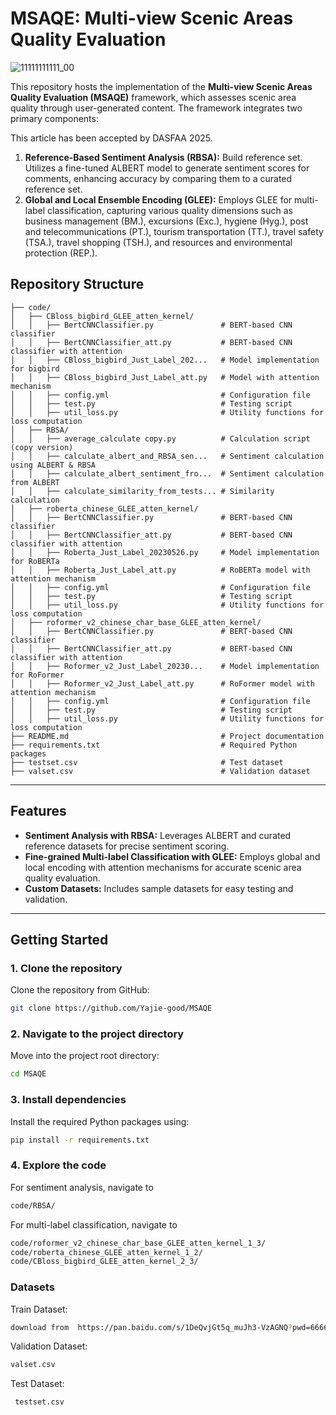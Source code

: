 # MSAQE: Multi-view Scenic Areas Quality Evaluation

![11111111111_00](https://github.com/user-attachments/assets/204efa0f-7605-4111-a379-a5b5adcd1ed4)

This repository hosts the implementation of the **Multi-view Scenic Areas Quality Evaluation (MSAQE)** framework, which assesses scenic area quality through user-generated content. The framework integrates two primary components:

This article has been accepted by DASFAA 2025.

1. **Reference-Based Sentiment Analysis (RBSA):** Build reference set. Utilizes a fine-tuned ALBERT model to generate sentiment scores for comments, enhancing accuracy by comparing them to a curated reference set.
2. **Global and Local Ensemble Encoding (GLEE):** Employs GLEE for multi-label classification, capturing various quality dimensions such as business management (BM.), excursions (Exc.), hygiene (Hyg.), post and telecommunications (PT.), tourism transportation (TT.), travel safety (TSA.), travel shopping (TSH.), and resources and environmental protection (REP.).



## Repository Structure
```
├── code/
│   ├── CBloss_bigbird_GLEE_atten_kernel/
│   │   ├── BertCNNClassifier.py               # BERT-based CNN classifier
│   │   ├── BertCNNClassifier_att.py           # BERT-based CNN classifier with attention
│   │   ├── CBloss_bigbird_Just_Label_202...   # Model implementation for bigbird
│   │   ├── CBloss_bigbird_Just_Label_att.py   # Model with attention mechanism
│   │   ├── config.yml                         # Configuration file
│   │   ├── test.py                            # Testing script
│   │   ├── util_loss.py                       # Utility functions for loss computation
│   ├── RBSA/
│   │   ├── average_calculate copy.py          # Calculation script (copy version)
│   │   ├── calculate_albert_and_RBSA_sen...   # Sentiment calculation using ALBERT & RBSA
│   │   ├── calculate_albert_sentiment_fro...  # Sentiment calculation from ALBERT
│   │   ├── calculate_similarity_from_tests... # Similarity calculation
│   ├── roberta_chinese_GLEE_atten_kernel/
│   │   ├── BertCNNClassifier.py               # BERT-based CNN classifier
│   │   ├── BertCNNClassifier_att.py           # BERT-based CNN classifier with attention
│   │   ├── Roberta_Just_Label_20230526.py     # Model implementation for RoBERTa
│   │   ├── Roberta_Just_Label_att.py          # RoBERTa model with attention mechanism
│   │   ├── config.yml                         # Configuration file
│   │   ├── test.py                            # Testing script
│   │   ├── util_loss.py                       # Utility functions for loss computation
│   ├── roformer_v2_chinese_char_base_GLEE_atten_kernel/
│   │   ├── BertCNNClassifier.py               # BERT-based CNN classifier
│   │   ├── BertCNNClassifier_att.py           # BERT-based CNN classifier with attention
│   │   ├── Roformer_v2_Just_Label_20230...    # Model implementation for RoFormer
│   │   ├── Roformer_v2_Just_Label_att.py      # RoFormer model with attention mechanism
│   │   ├── config.yml                         # Configuration file
│   │   ├── test.py                            # Testing script
│   │   ├── util_loss.py                       # Utility functions for loss computation
├── README.md                                  # Project documentation
├── requirements.txt                           # Required Python packages
├── testset.csv                                # Test dataset
├── valset.csv                                 # Validation dataset
```



---

## Features

- **Sentiment Analysis with RBSA:** Leverages ALBERT and curated reference datasets for precise sentiment scoring.  
- **Fine-grained Multi-label Classification with GLEE:** Employs global and local encoding with attention mechanisms for accurate scenic area quality evaluation.  
- **Custom Datasets:** Includes sample datasets for easy testing and validation.

---

## Getting Started

### 1. Clone the repository

Clone the repository from GitHub:

```bash
git clone https://github.com/Yajie-good/MSAQE
```

### 2. Navigate to the project directory
Move into the project root directory:
```bash
cd MSAQE
```

### 3. Install dependencies
Install the required Python packages using:
```bash
pip install -r requirements.txt
```

### 4. Explore the code
For sentiment analysis, navigate to 
```bash
code/RBSA/
```
For multi-label classification, navigate to 
```bash
code/roformer_v2_chinese_char_base_GLEE_atten_kernel_1_3/
code/roberta_chinese_GLEE_atten_kernel_1_2/
code/CBloss_bigbird_GLEE_atten_kernel_2_3/
```

### Datasets

Train Dataset: 
```bash
download from  https://pan.baidu.com/s/1DeQvjGt5q_muJh3-VzAGNQ?pwd=6666 code:6666
```

Validation Dataset: 
```bash
valset.csv
```
Test Dataset:
```bash
 testset.csv
```

